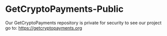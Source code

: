 # GetCryptoPayments-Public
Our GetCryptoPayments repository is private for security to see our project go to: https://getcryptopayments.org 
